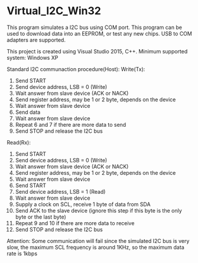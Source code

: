 # Virtual_I2C_Win32

This program simulates a I2C bus using COM port. This program can be used to download data into an EEPROM, or test any new chips.
USB to COM adapters are supported.

This project is created using Visual Studio 2015, C++.
Minimum supported system: Windows XP

Standard I2C communaction procedure(Host):
Write(Tx):
1. Send START
2. Send device address, LSB = 0 (Write)
3. Wait answer from slave device (ACK or NACK)
4. Send register address, may be 1 or 2 byte, depends on the device
5. Wait answer from slave device
6. Send data
7. Wait answer from slave device
8. Repeat 6 and 7 if there are more data to send
9. Send STOP and release the I2C bus

Read(Rx):
1. Send START
2. Send device address, LSB = 0 (Write)
3. Wait answer from slave device (ACK or NACK)
4. Send register address, may be 1 or 2 byte, depends on the device
5. Wait answer from slave device
6. Send START
7. Send device address, LSB = 1 (Read)
8. Wait answer from slave device
9. Supply a clock on SCL, receive 1 byte of data from SDA
10. Send ACK to the slave device (ignore this step if this byte is the only byte or the last byte)
11. Repeat 9 and 10 if there are more data to receive
12. Send STOP and release the I2C bus

Attention:
Some communication will fail since the simulated I2C bus is very slow, the maximum SCL frequency is around 1KHz, so the maximum data rate is 1kbps
